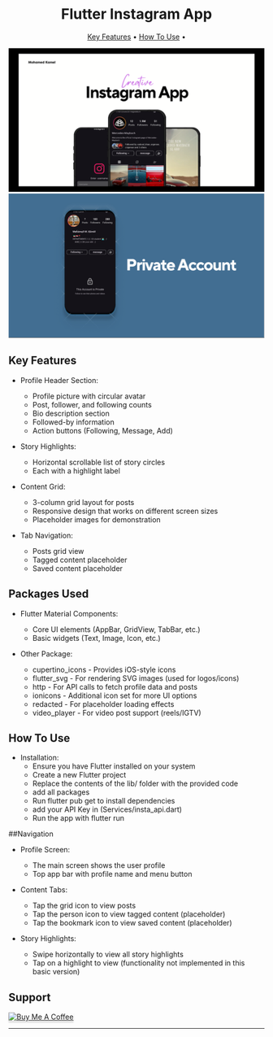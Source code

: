 
<h1 align="center">
  Flutter Instagram App
</h1>
<p align="center">
  <a href="#key-features">Key Features</a> •
  <a href="#how-to-use">How To Use</a> •
</p>

 <img src="assets/Screenshot 2025-04-01 195712.png" alt="Main" ></img>
  <img src="assets/Screenshot 2025-04-01 195727.png" alt="Main" ></img>



## Key Features

* Profile Header Section:
  - Profile picture with circular avatar
  - Post, follower, and following counts
  - Bio description section
  - Followed-by information
  - Action buttons (Following, Message, Add)

* Story Highlights:
  - Horizontal scrollable list of story circles
  - Each with a highlight label

* Content Grid:
  - 3-column grid layout for posts
  - Responsive design that works on different screen sizes
  - Placeholder images for demonstration

* Tab Navigation:
  - Posts grid view
  - Tagged content placeholder
  - Saved content placeholder

  
## Packages Used

* Flutter Material Components:
  - Core UI elements (AppBar, GridView, TabBar, etc.)
  - Basic widgets (Text, Image, Icon, etc.)

* Other Package:
  - cupertino_icons - Provides iOS-style icons
  - flutter_svg - For rendering SVG images (used for logos/icons)
  - http - For API calls to fetch profile data and posts
  - ionicons - Additional icon set for more UI options
  - redacted - For placeholder loading effects
  - video_player - For video post support (reels/IGTV)


## How To Use

* Installation:
  - Ensure you have Flutter installed on your system
  - Create a new Flutter project
  - Replace the contents of the lib/ folder with the provided code
  - add all packages
  - Run flutter pub get to install dependencies
  - add your API Key in (Services/insta_api.dart)
  - Run the app with flutter run


##Navigation

* Profile Screen:
  - The main screen shows the user profile
  - Top app bar with profile name and menu button

* Content Tabs:
  - Tap the grid icon to view posts
  - Tap the person icon to view tagged content (placeholder)
  - Tap the bookmark icon to view saved content (placeholder)

* Story Highlights:
  - Swipe horizontally to view all story highlights
  - Tap on a highlight to view (functionality not implemented in this basic version)

## Support

<a href="https://buymeacoffee.com/mohamedmkaj" target="_blank"><img src="https://www.buymeacoffee.com/assets/img/custom_images/purple_img.png" alt="Buy Me A Coffee" style="height: 41px !important;width: 174px !important;box-shadow: 0px 3px 2px 0px rgba(190, 190, 190, 0.5) !important;-webkit-box-shadow: 0px 3px 2px 0px rgba(190, 190, 190, 0.5) !important;" ></a>


---
